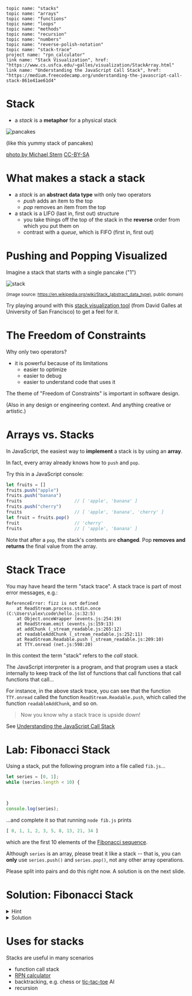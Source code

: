     topic name: "stacks"
    topic name: "arrays"
    topic name: "functions"
    topic name: "loops"
    topic name: "methods"
    topic name: "recursion"
    topic name: "numbers"
    topic name: "reverse-polish-notation"
    topic name: "stack-trace"
    project name: "rpn_calculator"
    link name: "Stack Visualization", href: "https://www.cs.usfca.edu/~galles/visualization/StackArray.html"
    link name: "Understanding the JavaScript Call Stack", href: "https://medium.freecodecamp.org/understanding-the-javascript-call-stack-861e41ae61d4"

# Stack

* a *stack* is a **metaphor** for a physical stack

![pancakes](/images/pancakes.jpg)

(like this yummy stack of pancakes)

[photo by Michael Stern](https://www.flickr.com/photos/68711844@N07/15638298618)
[CC-BY-SA](https://creativecommons.org/licenses/by-sa/2.0/)

# What makes a stack a stack

* a *stack* is an **abstract data type** with only two operators
    * *push* adds an item to the top
    * *pop* removes an item from the top
* a stack is a LIFO (last in, first out) structure
    * you take things off the top of the stack in the **reverse** order from which you put them on
    * contrast with a *queue*, which is FIFO (first in, first out)
    
# Pushing and Popping Visualized

Imagine a stack that starts with a single pancake ("1")

![stack](/images/stack.png) 

<small>(image source: <https://en.wikipedia.org/wiki/Stack_(abstract_data_type)>, public domain)</small>

Try playing around with this [stack visualization tool](https://www.cs.usfca.edu/~galles/visualization/StackArray.html) (from David Galles at University of San Francisco) to get a feel for it.

# The Freedom of Constraints

Why only two operators?

* it is powerful because of its limitations
    * easier to optimize 
    * easier to debug
    * easier to understand code that uses it

The theme of "Freedom of Constraints" is important in software design. 

(Also in any design or engineering context. And anything creative or artistic.)

# Arrays vs. Stacks

In JavaScript, the easiest way to **implement** a stack is by using an **array**.

In fact, every array already knows how to `push` and `pop`.

Try this in a JavaScript console:

```js
let fruits = []
fruits.push("apple")
fruits.push("banana")
fruits                    // [ 'apple', 'banana' ]
fruits.push("cherry")
fruits                    // [ 'apple', 'banana', 'cherry' ]
let fruit = fruits.pop()
fruit                     // 'cherry'
fruits                    // [ 'apple', 'banana' ]
```

Note that after a `pop`, the stack's contents are **changed**. Pop **removes and returns** the final value from the array.

# Stack Trace

You may have heard the term "stack trace". A stack trace is part of most error messages, e.g.:

```
ReferenceError: fizz is not defined
    at ReadStream.process.stdin.once (C:\Users\alex\code\hello.js:32:5)
    at Object.onceWrapper (events.js:254:19)
    at ReadStream.emit (events.js:159:13)
    at addChunk (_stream_readable.js:265:12)
    at readableAddChunk (_stream_readable.js:252:11)
    at ReadStream.Readable.push (_stream_readable.js:209:10)
    at TTY.onread (net.js:598:20)
```

In this context the term "stack" refers to the *call stack*.

The JavaScript interpreter is a program, and that program uses a stack internally to keep track of the list of functions that call functions that call functions that call...

For instance, in the above stack trace, you can see that the function `TTY.onread` called the function `ReadStream.Readable.push`, which called the function `readableAddChunk`, and so on.

> Now you know why a stack trace is upside down!

See [Understanding the JavaScript Call Stack](https://medium.freecodecamp.org/understanding-the-javascript-call-stack-861e41ae61d4)

# Lab: Fibonacci Stack

Using a stack, put the following program into a file called `fib.js`...

```js
let series = [0, 1];
while (series.length < 10) {



}
console.log(series);
```

...and complete it so that running `node fib.js` prints 

```js
[ 0, 1, 1, 2, 3, 5, 8, 13, 21, 34 ]
```

which are the first 10 elements of the [Fibonacci sequence](https://en.wikipedia.org/wiki/Fibonacci_number).

Although `series` is an array, please treat it like a stack -- that is, you can **only** use `series.push()` and `series.pop()`, not any other array operations.

Please split into pairs and do this right now. A solution is on the next slide.

# Solution: Fibonacci Stack

<details>
<summary>Hint</summary>
<div>
You will need to push the first two numbers you popped off in the opisite order you poped them

```js
let a = series.pop()
let b = series.pop()
//......

series.push(b)
series.push(a)
```

</div>
</details>

<details>
<summary>Solution</summary>
<div>

```js
let series = [0, 1];

while (series.length < 10) {
    let a = series.pop();
    let b = series.pop();
    let c = a + b;
    series.push(b);
    series.push(a);
    series.push(c);
}

console.log(series);
```

</div>
</details>

# Uses for stacks

Stacks are useful in many scenarios

* function call stack
* [RPN calculator](/projects/rpn_calculator)
* backtracking, e.g. chess or [tic-tac-toe](/projects/tic-tac-toe) AI
* recursion
